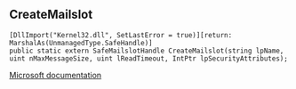 ## CreateMailslot

```
[DllImport("Kernel32.dll", SetLastError = true)][return: MarshalAs(UnmanagedType.SafeHandle)]
public static extern SafeMailslotHandle CreateMailslot(string lpName, uint nMaxMessageSize, uint lReadTimeout, IntPtr lpSecurityAttributes);
```

[Microsoft documentation](https://docs.microsoft.com/en-us/windows/win32/api/fileapi/nf-fileapi-createmailslotw)
